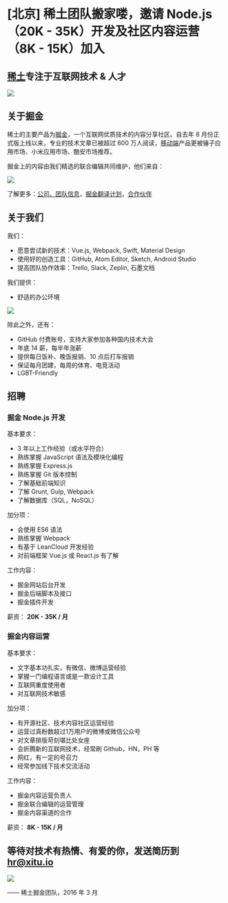 # [北京] 稀土团队搬家喽，邀请 Node.js（20K - 35K）开发及社区内容运营（8K - 15K）加入

## [稀土](https://xitu.io)专注于互联网技术 & 人才

![](http://ww2.sinaimg.cn/large/5ef54d60jw1f106lzhze4j20qo0e1why.jpg)

## 关于掘金

稀土的主要产品为[掘金](http://gold.xitu.io)，一个互联网优质技术的内容分享社区。自去年 8 月份正式版上线以来，专业的技术文章已被超过 600 万人阅读，[移动端](http://gold.xitu.io/app)产品更被锤子应用市场、小米应用市场、酷安市场推荐。

掘金上的内容由我们精选的联合编辑共同维护，他们来自：

![](http://ww2.sinaimg.cn/large/5ef54d60jw1f1qrthr8fdj21kw0d2dho.jpg)

了解更多：[公司、团队信息](http://gold.xitu.io/about)，[掘金翻译计划](https://github.com/xitu/gold-miner)，[合作伙伴](http://gold.xitu.io/partners)

## 关于我们

我们：
- 愿意尝试新的技术：Vue.js, Webpack, Swift, Material Design
- 使用好的创造工具：GitHub, Atom Editor, Sketch, Android Studio
- 提高团队协作效率：Trello, Slack, Zeplin, 石墨文档

我们提供：

- 舒适的办公环境

![](http://ww4.sinaimg.cn/large/5ef54d60gw1f1qslonl8ej20m80du42c.jpg)

除此之外，还有：

- GitHub 付费账号，支持大家参加各种国内技术大会
- 年底 14 薪，每半年涨薪
- 提供每日饭补、晚饭报销、10 点后打车报销
- 保证每月团建，每周的体育、电竞活动
- LGBT-Friendly

## 招聘

### 掘金 Node.js 开发

基本要求：
- 3 年以上工作经验（或水平符合）
- 熟练掌握 JavaScript 语法及模块化编程
- 熟练掌握 Express.js
- 熟练掌握 Git 版本控制
- 了解基础前端知识
- 了解 Grunt, Gulp, Webpack
- 了解数据库（SQL，NoSQL）

加分项：
- 会使用 ES6 语法
- 熟练掌握 Webpack
- 有基于 LeanCloud 开发经验
- 对前端框架 Vue.js 或 React.js 有了解

工作内容：
- 掘金网站后台开发
- 掘金后端脚本及接口
- 掘金插件开发

薪资： **20K - 35K / 月**

### 掘金内容运营

基本要求：
- 文字基本功扎实，有微信、微博运营经验
- 掌握一门编程语言或是一款设计工具
- 互联网重度使用者
- 对互联网技术敏感

加分项：
- 有开源社区、技术内容社区运营经验
- 运营过真粉数超过1万用户的微博或微信公众号
- 对文章排版苛刻堪比处女座
- 会折腾新的互联网技术，经常刷 Github，HN，PH 等
- 网红，有一定的号召力
- 经常参加线下技术交流活动

工作内容：
- 掘金内容运营负责人
- 掘金联合编辑的运营管理
- 掘金内容渠道的合作

薪资： **8K - 15K / 月**

## 等待对技术有热情、有爱的你，发送简历到 [hr@xitu.io](mailto:hr@xitu.io)
![](http://gold.xitu.io/images/jobs/team.png)

—— 稀土掘金团队，2016 年 3 月

